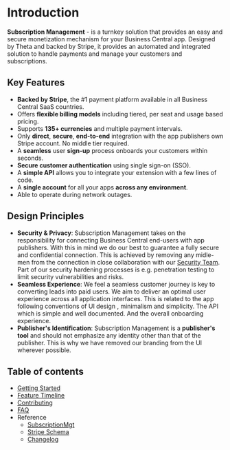 # Introduction
**Subscription Management** - is a turnkey solution that provides an easy and secure monetization mechanism for your Business Central app. Designed by Theta and backed by Stripe, it provides an automated and integrated solution to handle payments and manage your customers and subscriptions.

## Key Features 
- **Backed by Stripe**, the #1 payment platform available in all Business Central SaaS countries.
- Offers **flexible billing models** including tiered, per seat and usage based pricing. 
- Supports **135+ currencies** and multiple payment intervals. 
- Only **direct**, **secure**, **end-to-end** integration with the app publishers own Stripe account. No middle tier required.
- A **seamless** user **sign-up** process onboards your customers within seconds.
- **Secure customer authentication** using single sign-on (SSO).
- A **simple API** allows you to integrate your extension with a few lines of code. 
- A **single account** for all your apps **across any environment**.
- Able to operate during network outages.

## Design Principles
- **Security & Privacy**: Subscription Management takes on the responsibility for connecting Business Central end-users with app publishers. With this in mind we do our best to guarantee a fully secure and confidential connection. This is achieved by removing any midle-men from the connection in close collaboration with our [Security Team](https://www.theta.co.nz/solutions/cyber-security/). Part of our security hardening processes is e.g. penetration testing to limit security vulnerabilities and risks.
- **Seamless Experience**: We feel a seamless customer journey is key to converting leads into paid users. We aim to deliver an optimal user experience across all application interfaces. This is related to the app following conventions of UI design , minimalism and simplicity. The API which is simple and well documented. And the overall onboarding experience. 
- **Publisher's Identification**: Subscription Management is a **publisher's tool** and should not emphasize any  identity other than that of the publisher. This is why we have removed our branding from the UI wherever possible.

## Table of contents
- [Getting Started](./GettingStarted.md)
- [Feature Timeline](./FeatureTimeline.md)
- [Contributing](./Contributing.md)
- [FAQ](./FAQ.md)
- Reference
  - [SubscriptionMgt](./References/SubscriptionMgt.md)
  - [Stripe Schema](./References/StripeSchema.md)
  - [Changelog](./References/Changelog.md)